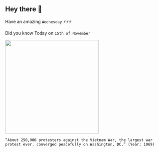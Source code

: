 ## Hey there 👋
Have an amazing `Wednesday` ⚡⚡⚡

Did you know Today on `15th of November`
 
 [<img src="http://news.bbc.co.uk/media/images/40068000/jpg/_40068326_morat_238.jpg" width="300" />](http://news.bbc.co.uk/onthisday/hi/dates/stories/october/15/newsid_2533000/2533131.stm) 
 ```
“About 250,000 protesters against the Vietnam War, the largest war protest ever, converged peacefully on Washington, DC.” (Year: 1969)
```
